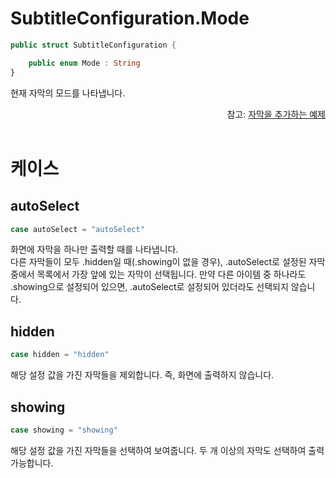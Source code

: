 # SubtitleConfiguration.Mode

```swift
public struct SubtitleConfiguration {

    public enum Mode : String
}
```

현재 자막의 모드를 나타냅니다.

<div align="right">
참고: <a href="../../how-to-use/home.md#자막을-추가하는-예제">자막을 추가하는 예제</a>
</div>

<br>

# 케이스

## autoSelect

```swift
case autoSelect = "autoSelect"
```

화면에 자막을 하나만 출력할 때를 나타냅니다.<br>
다른 자막들이 모두 .hidden일 때(.showing이 없을 경우), .autoSelect로 설정된 자막 중에서 목록에서 가장 앞에 있는 자막이 선택됩니다.
만약 다른 아이템 중 하나라도 .showing으로 설정되어 있으면, .autoSelect로 설정되어 있더라도 선택되지 않습니다.

## hidden

```swift
case hidden = "hidden"
```

해당 설정 값을 가진 자막들을 제외합니다. 즉, 화면에 출력하지 않습니다.

## showing

```swift
case showing = "showing"
```

해당 설정 값을 가진 자막들을 선택하여 보여줍니다. 두 개 이상의 자막도 선택하여 출력가능합니다.
